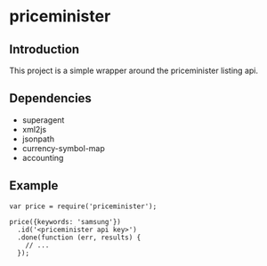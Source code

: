 # priceminister

## Introduction

This project is a simple wrapper around the priceminister listing api.

## Dependencies

* superagent
* xml2js
* jsonpath
* currency-symbol-map
* accounting

## Example

    var price = require('priceminister');

    price({keywords: 'samsung'})
      .id('<priceminister api key>')
      .done(function (err, results) {
        // ...
      });
